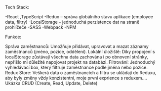 Tech Stack:

-React ,TypeScript
-Redux – správa globálního stavu aplikace (employee data, filtry)
-LocalStorage – jednoduchá perzistence dat na straně prohlížeče
-SASS
-Webpack
-NPM 


Funkce:

Správa zaměstnanců: Umožňuje přidávat, upravovat a mazat záznamy zaměstnanců (jméno, pozice, oddělení).
Lokální úložiště: Díky propojení s localStorage zůstávají všechna data zachována i po obnovení stránky, nepřišlo mi důležité napojovat projekt na databázi.
Filtrování: Jednoduchý vyhledávací box, který filtruje zaměstnance podle jména nebo pozice.
Redux Store: Veškerá data o zaměstnancích a filtru se ukládají do Reduxu, aby byly změny vždy konzistentní, moje první exprience s reduxem....
Ukázka CRUD (Create, Read, Update, Delete)
